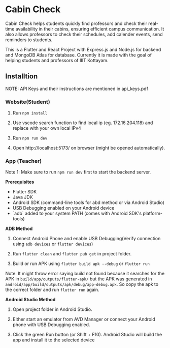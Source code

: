 # Cabin Check

Cabin Check helps students quickly find professors and check their real-time availability in their cabins, ensuring efficient campus communication. It also allows professors to check their schedules, add calender events, send reminders to students.

This is a Flutter and React Project with Express.js and Node.js for backend and MongoDB Atlas for database. Currently it is made with the goal of helping students and professors of IIIT Kottayam.

## Installtion

NOTE: API Keys and their instructions are mentioned in api_keys.pdf

### Website(Student)

1. Run `npm install`

2. Use vscode search function to find local ip (eg. 172.16.204.118) and replace with your own local IPv4

3. Run `npm run dev`

4. Open http://localhost:5173/ on browser (might be opened automatically).

### App (Teacher)

Note 1: Make sure to run `npm run dev` first to start the backend server.

**Prerequisites**
<ul>
  <li>Flutter SDK</li>
  <li>Java JDK</li>
  <li>Android SDK (command-line tools for abd method or via Android Studio)</li>
  <li>USB Debugging enabled on your Android device</li>
  <li>`adb` added to your system PATH (comes with Android SDK's platform-tools)</li>
</ul>

**ADB Method**

1. Connect Android Phone and enable USB Debugging(Verify connection using `adb devices` or `flutter devices`)

2. Run `flutter clean` and `flutter pub get` in project folder.

3. Build or run APK using `flutter build apk --debug` or `flutter run`

Note: It might throw error saying build not found because it searches for the APK in `build/app/outputs/flutter-apk/` but the APK was generated in `android/app/build/outputs/apk/debug/app-debug.apk`. So copy the apk to the correct folder and run `flutter run` again.

**Android Studio Method**

1. Open project folder in Android Studio.

2. Either start an emulator from AVD Manager or connect your Android phone with USB Debugging enabled.

3. Click the green Run button (or Shift + F10). Android Studio will build the app and install it to the selected device